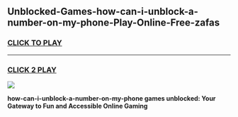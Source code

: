 
## Unblocked-Games-how-can-i-unblock-a-number-on-my-phone-Play-Online-Free-zafas
<h3>
<a href="https://premium76.site?title=how-can-i-unblock-a-number-on-my-phone&ref=26A">CLICK TO PLAY</a></h3>
<hr>

<h3>
<a href="https://premium76.site?title=how-can-i-unblock-a-number-on-my-phone&ref=26A">CLICK 2 PLAY</a>
  
</h3>

<a href="https://premium76.site?title=how-can-i-unblock-a-number-on-my-phone&ref=26A"><img src="https://clearcache.store/games.png"></a>


**how-can-i-unblock-a-number-on-my-phone games unblocked: Your Gateway to Fun and Accessible Online Gaming**
